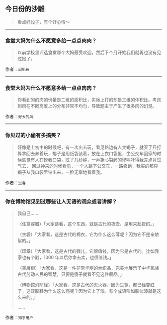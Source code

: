 ## 今日份的沙雕

> 看点好段子，有个好心情～


 
---

### 食堂大妈为什么不愿意多给一点点肉肉？

> 以前学校里评选食堂哪个大妈最受欢迎，然后下个月开始我们就再也没有见过她了。


作者：`周机长`

---

### 食堂大妈为什么不愿意多给一点点肉肉？

> 你看到的的肉的份量是二维的面积比，实际上打的却是三维的体积比。考虑到肉在不同高度上的分布非常不均匀，导致题主于产生了很多肉的幻觉。


作者：`好大的风`

---

### 你见过的小偷有多搞笑？

> 好像是上初中的时候吧，有一次出去玩，看见路边有人卖蝎子，就买了只打算拿回去养着玩，蝎子是用纸袋装着，放在上衣口袋里，坐公交车回家的时候感觉有人在摸我口袋，过了几秒钟，一声撕心裂肺的惨叫吓得我差点背过气去， 回过神来的时候看见，一个人跳下公交车，一路疯跑，我买的那只蝎子从我口袋里钻出来，一脸无辜地看着我。


作者：`过客`

---

### 你在博物馆见到过哪些让人无语的观众或者讲解？

> 我自己……
> 
> （任意容器）「大家请看，这个东西，就是古代的夜壶，是用来起夜的。」
> 
> （衣裳）「大家看，这是古代的棉衣，它为什么这么薄呢？因为它不是亲娘絮的。」
> 
> （印章）「大家看，这是古代的戳儿，它很值钱，因为它是古代的。比如我家也有个戳，1000 年以后你拿去卖，也很值钱。」
> 
> （空展柜）「大家看，这是一件非常华丽的丝织品，完美地展示了中华民族古代劳动人民的智慧，只要是傻子就看不见这件展品。」
> 
> （博物馆消防栓）「大家看，这是古代的灭火器，因为生锈，都已经变红了，这双胶鞋为什么这么亮呢？因为它上了漆。有个成语叫如胶似漆就是这么来的。」
> 
> ……


作者：`知乎用户`